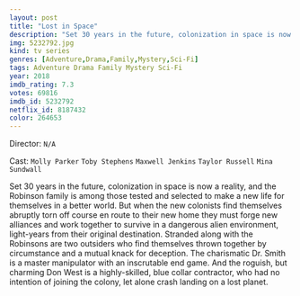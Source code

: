 ```yaml
---
layout: post
title: "Lost in Space"
description: "Set 30 years in the future, colonization in space is now a reality, and the Robinson family is among those tested and selected to make a new life for themselves in a better world. But when the new colonists find themselves abruptly torn off course en route to their new home they must forge new alliances and work together to survive in a dangerous alien environment, light-years from their original destination. Stranded along with the Robinsons are tw.."
img: 5232792.jpg
kind: tv series
genres: [Adventure,Drama,Family,Mystery,Sci-Fi]
tags: Adventure Drama Family Mystery Sci-Fi 
year: 2018
imdb_rating: 7.3
votes: 69816
imdb_id: 5232792
netflix_id: 8187432
color: 264653
---
```

Director: `N/A`  

Cast: `Molly Parker` `Toby Stephens` `Maxwell Jenkins` `Taylor Russell` `Mina Sundwall` 

Set 30 years in the future, colonization in space is now a reality, and the Robinson family is among those tested and selected to make a new life for themselves in a better world. But when the new colonists find themselves abruptly torn off course en route to their new home they must forge new alliances and work together to survive in a dangerous alien environment, light-years from their original destination. Stranded along with the Robinsons are two outsiders who find themselves thrown together by circumstance and a mutual knack for deception. The charismatic Dr. Smith is a master manipulator with an inscrutable end game. And the roguish, but charming Don West is a highly-skilled, blue collar contractor, who had no intention of joining the colony, let alone crash landing on a lost planet.